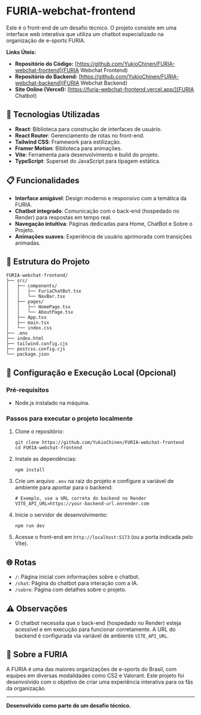 # FURIA-webchat-frontend

Este é o front-end de um desafio técnico. O projeto consiste em uma interface web interativa que utiliza um chatbot especializado na organização de e-sports FURIA.

**Links Úteis:**
- **Repositório do Código:** [https://github.com/YukioChinen/FURIA-webchat-frontend](FURIA Webchat Frontend)
- **Repositório do Backend:** [https://github.com/YukioChinen/FURIA-webchat-backend](FURIA Webchat Backend)
- **Site Online (Vercel):** [https://furia-webchat-frontend.vercel.app/](FURIA Chatbot)

## 🚀 Tecnologias Utilizadas

- **React**: Biblioteca para construção de interfaces de usuário.
- **React Router**: Gerenciamento de rotas no front-end.
- **Tailwind CSS**: Framework para estilização.
- **Framer Motion**: Biblioteca para animações.
- **Vite**: Ferramenta para desenvolvimento e build do projeto.
- **TypeScript**: Superset do JavaScript para tipagem estática.

## 📋 Funcionalidades

- **Interface amigável**: Design moderno e responsivo com a temática da FURIA.
- **Chatbot integrado**: Comunicação com o back-end (hospedado no Render) para respostas em tempo real.
- **Navegação intuitiva**: Páginas dedicadas para Home, ChatBot e Sobre o Projeto.
- **Animações suaves**: Experiência de usuário aprimorada com transições animadas.

## 📂 Estrutura do Projeto
```
FURIA-webchat-frontend/
├── src/
│   ├── components/
│   │   ├── FuriaChatBot.tsx
│   │   └── NavBar.tsx
│   ├── pages/
│   │   ├── HomePage.tsx
│   │   └── AboutPage.tsx
│   ├── App.tsx
│   ├── main.tsx
│   └── index.css
├── .env
├── index.html
├── tailwind.config.cjs
├── postcss.config.cjs
└── package.json
```

## 🔧 Configuração e Execução Local (Opcional)

### Pré-requisitos

- Node.js instalado na máquina.

### Passos para executar o projeto localmente

1. Clone o repositório:
   ```
   git clone https://github.com/YukioChinen/FURIA-webchat-frontend
   cd FURIA-webchat-frontend
   ```

2. Instale as dependências:
   ```
   npm install
   ```

3. Crie um arquivo `.env` na raiz do projeto e configure a variável de ambiente para apontar para o backend:
   ```
   # Exemplo, use a URL correta do backend no Render
   VITE_API_URL=https://your-backend-url.onrender.com 
   ```

4. Inicie o servidor de desenvolvimento:
   ```
   npm run dev
   ```

5. Acesse o front-end em `http://localhost:5173` (ou a porta indicada pelo Vite).

## 🌐 Rotas

- `/`: Página inicial com informações sobre o chatbot.
- `/chat`: Página do chatbot para interação com a IA.
- `/sobre`: Página com detalhes sobre o projeto.

## ⚠️ Observações

- O chatbot necessita que o back-end (hospedado no Render) esteja acessível e em execução para funcionar corretamente. A URL do backend é configurada via variável de ambiente `VITE_API_URL`.

## 🖤 Sobre a FURIA

A FURIA é uma das maiores organizações de e-sports do Brasil, com equipes em diversas modalidades como CS2 e Valorant. Este projeto foi desenvolvido com o objetivo de criar uma experiência interativa para os fãs da organização.

---

**Desenvolvido como parte de um desafio técnico.**
